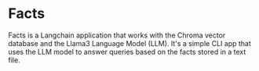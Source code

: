 # Facts

Facts is a Langchain application that works with the Chroma vector database and the Llama3 Language Model (LLM). It's a simple CLI app that uses the LLM model to answer queries based on the facts stored in a text file.
